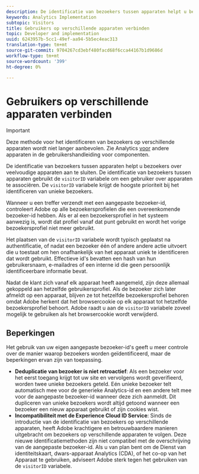 ```yaml
---
description: De identificatie van bezoekers tussen apparaten helpt u bezoekers over veelvoudige apparaten aan te sluiten. De identificatie van bezoekers tussen apparaten gebruikt de variabele van bezoekersidentiteitskaart, s.bezoekerID, om een gebruiker over apparaten te associëren.
keywords: Analytics Implementation
subtopic: Visitors
title: Gebruikers op verschillende apparaten verbinden
topic: Developer and implementation
uuid: 6243957b-5cc1-49ef-aa94-5b5ec4eac313
translation-type: tm+mt
source-git-commit: 9704267cd3ebf480facd68f6cca44167b1d9686d
workflow-type: tm+mt
source-wordcount: '399'
ht-degree: 0%

---
```



# Gebruikers op verschillende apparaten verbinden

>[!IMPORTANT]
>
>Deze methode voor het identificeren van bezoekers op verschillende apparaten wordt niet langer aanbevolen. Zie Analytics [voor](/help/components/cda/overview.md) andere apparaten in de gebruikershandleiding voor componenten.

De identificatie van bezoekers tussen apparaten helpt u bezoekers over veelvoudige apparaten aan te sluiten. De identificatie van bezoekers tussen apparaten gebruikt de `visitorID` variabele om een gebruiker over apparaten te associëren. De `visitorID` variabele krijgt de hoogste prioriteit bij het identificeren van unieke bezoekers.

Wanneer u een treffer verzendt met een aangepaste bezoeker-id, controleert Adobe op alle bezoekersprofielen die een overeenkomende bezoeker-id hebben. Als er al een bezoekersprofiel in het systeem aanwezig is, wordt dat profiel vanaf dat punt gebruikt en wordt het vorige bezoekersprofiel niet meer gebruikt.

Het plaatsen van de `visitorID` variabele wordt typisch geplaatst na authentificatie, of nadat een bezoeker één of andere andere actie uitvoert die u toestaat om hen onafhankelijk van het apparaat uniek te identificeren dat wordt gebruikt. Effectieve id&#39;s bevatten een hash van hun gebruikersnaam, e-mailadres of een interne id die geen persoonlijk identificeerbare informatie bevat.

Nadat de klant zich vanaf elk apparaat heeft aangemeld, zijn deze allemaal gekoppeld aan hetzelfde gebruikersprofiel. Als de bezoeker zich later afmeldt op een apparaat, blijven ze tot hetzelfde bezoekersprofiel behoren omdat Adobe herkent dat het browsercookie op elk apparaat tot hetzelfde bezoekersprofiel behoort. Adobe raadt u aan de `visitorID` variabele zoveel mogelijk te gebruiken als het browsercookie wordt verwijderd.

## Beperkingen

Het gebruik van uw eigen aangepaste bezoeker-id&#39;s geeft u meer controle over de manier waarop bezoekers worden geïdentificeerd, maar de beperkingen ervan zijn van toepassing.

* **Deduplicatie van bezoeker is niet retroactief**: Als een bezoeker voor het eerst toegang krijgt tot uw site en vervolgens wordt geverifieerd, worden twee unieke bezoekers geteld. Eén unieke bezoeker telt automatisch mee voor de generieke Analytics-id en een andere telt mee voor de aangepaste bezoeker-id wanneer deze zich aanmeldt. Dit dupliceren van unieke bezoekers wordt altijd getoond wanneer een bezoeker een nieuw apparaat gebruikt of zijn cookies wist.
* **Incompatibiliteit met de Experience Cloud ID Service**: Sinds de introductie van de identificatie van bezoekers op verschillende apparaten, heeft Adobe krachtigere en betrouwbaardere manieren uitgebracht om bezoekers op verschillende apparaten te volgen. Deze nieuwe identificatiemethoden zijn niet compatibel met de overschrijving van de aangepaste bezoeker-id. Als u van plan bent om de Dienst van identiteitskaart, dwars-apparaat Analytics (CDA), of het co-op van het Apparaat te gebruiken, adviseert Adobe sterk tegen het gebruiken van de `visitorID` variabele.
